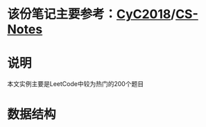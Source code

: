 # 该份笔记主要参考：[CyC2018](https://github.com/CyC2018)/**[CS-Notes](https://github.com/CyC2018/CS-Notes)**

# 说明

本文实例主要是LeetCode中较为热门的200个题目

# 数据结构

[链表]: https://github.com/yanxigun99/KKB-Java_study/blob/master/%E6%95%B0%E6%8D%AE%E7%BB%93%E6%9E%84%E4%B8%8E%E7%AE%97%E6%B3%95%E5%88%86%E6%9E%90/%E6%95%B0%E6%8D%AE%E7%BB%93%E6%9E%84/%E9%93%BE%E8%A1%A8.md


